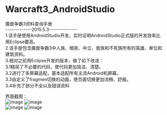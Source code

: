 # Warcraft3_AndroidStudio
魔兽争霸3资料查询手册   
-------------2015.5.3--------------  
1.该手册使用AndroidStudio开发，实时证明AndroidStudio正式版的开发效率比用Eclipse要高。  
2.该手册包含魔兽争霸3中人族、暗夜、中立、兽族和不死族所有的英雄、单位和建筑资料。  
3.相对之前用Eclipse开发的版本，做了如下改进：  
3.1精简了不必要的代码，使代码更加简洁、清楚。  
3.2进行了多屏幕适配，基本适配所有主流Android机屏幕。  
3.3自定义了fragmen切换的动画，使页面切换更加流畅、舒服。  
3.4补充了部分不全以及错误资料


  
界面截图：   
![image](http://ww3.sinaimg.cn/bmiddle/7c6ed26egw1err57ympnxj20u01hck5f.jpg)
![image](http://ww3.sinaimg.cn/bmiddle/7c6ed26egw1err58088uvj20u01hcahh.jpg)   
![image](http://ww3.sinaimg.cn/bmiddle/7c6ed26egw1err582e6bgj20u01hch5y.jpg)
![image](http://ww2.sinaimg.cn/bmiddle/7c6ed26egw1err584umovj20u01hckbe.jpg)


